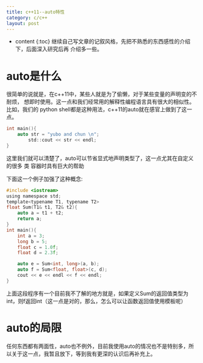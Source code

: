 ```yaml
---
title: c++11--auto特性
category: c/c++
layout: post
---
```

* content
{:toc}
继续自己写文章的记叙风格，先把不熟悉的东西感性的介绍下，后面深入研究后再
介绍多一些。
# auto是什么
很简单的说就是，在c++11中，某些人就是为了偷懒，对于某些变量的声明变的不耐烦，
想即时使用。这一点和我们经常用的解释性编程语言具有很大的相似性。比如，我们的
python  shell都是这种用法，c++11的auto就在感官上做到了这一点。

```c
int main(){
	auto str = "yubo and chun \n";
		std::cout << str << endl;
}
```

这里我们就可以清楚了，auto可以节省显式地声明类型了，这一点尤其在自定义的很多
类  容器时具有巨大的帮助

下面这一个例子加强了这种概念:

```c
#include <iostream>
using namespace std;
template<typename T1, typename T2>
float Sum(T1& t1, T2& t2){
	auto a = t1 + t2;
	return a;
}
int main(){
	int a = 3;
	long b = 5;
	float c = 1.0f;
	float d = 2.3f;

	auto e = Sum<int, long>(a, b);
	auto f = Sum<float, float>(c, d);
	cout << e << endl << f << endl;
}
```
上面这段程序有一个目前我不了解的地方就是，如果定义Sum的返回值类型为int，则f返回int（这一点是对的，那么，怎么可以让函数返回值使用模板呢）

# auto的局限
任何东西都有两面性，auto也不例外，目前我使用auto的情况也不是特别多，所以关于这一点，我暂且放下，等到我有更深的认识后再补充上。
